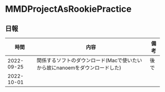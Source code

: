 # MMDProjectAsRookiePractice

## 日報
|時間|内容|備考|
|--|--|--|
|2022-09-25|関係するソフトのダウンロード(Macで使いたいから故にnanoemをダウンロードした)|後で|
|2022-10-01|||
